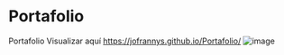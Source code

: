 # Portafolio
Portafolio  Visualizar aquí https://jofrannys.github.io/Portafolio/
![image](https://github.com/jofrannys/Portafolio/assets/122130474/b2e21a9e-32f6-486e-9fd8-9deef8bfc26e)
